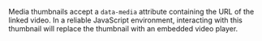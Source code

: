 Media thumbnails accept a `data-media` attribute containing the URL of the linked video. In a reliable JavaScript environment, interacting with this thumbnail will replace the thumbnail with an embedded video player.